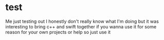 # test
Me just testing out
I honestly don't really know what I'm doing but it was interesting to bring c++ and swift together
if you wanna use it for some reason for your own projects or help so just use it
